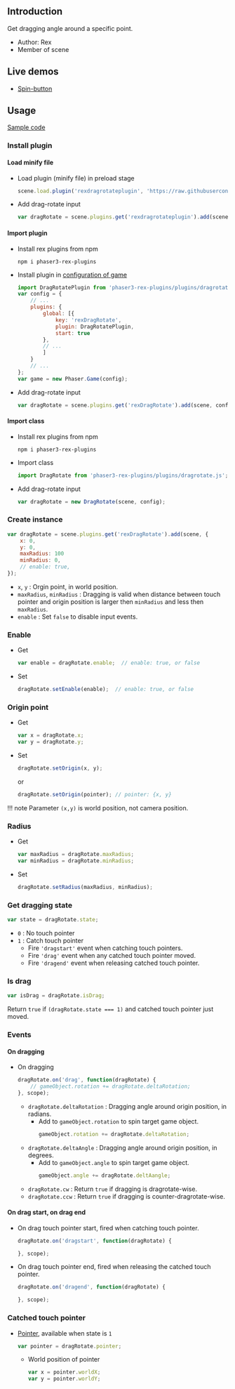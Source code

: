 ## Introduction

Get dragging angle around a specific point.

- Author: Rex
- Member of scene

## Live demos

- [Spin-button](https://codepen.io/rexrainbow/pen/NJKywR)

## Usage

[Sample code](https://github.com/rexrainbow/phaser3-rex-notes/tree/master/examples/dragrotate)

### Install plugin

#### Load minify file

- Load plugin (minify file) in preload stage
    ```javascript
    scene.load.plugin('rexdragrotateplugin', 'https://raw.githubusercontent.com/rexrainbow/phaser3-rex-notes/master/dist/rexdragrotateplugin.min.js', true);
    ```
- Add drag-rotate input
    ```javascript
    var dragRotate = scene.plugins.get('rexdragrotateplugin').add(scene, config);
    ```

#### Import plugin

- Install rex plugins from npm
    ```
    npm i phaser3-rex-plugins
    ```
- Install plugin in [configuration of game](game.md#configuration)
    ```javascript
    import DragRotatePlugin from 'phaser3-rex-plugins/plugins/dragrotate-plugin.js';
    var config = {
        // ...
        plugins: {
            global: [{
                key: 'rexDragRotate',
                plugin: DragRotatePlugin,
                start: true
            },
            // ...
            ]
        }
        // ...
    };
    var game = new Phaser.Game(config);
    ```
- Add drag-rotate input
    ```javascript
    var dragRotate = scene.plugins.get('rexDragRotate').add(scene, config);
    ```

#### Import class

- Install rex plugins from npm
    ```
    npm i phaser3-rex-plugins
    ```
- Import class
    ```javascript
    import DragRotate from 'phaser3-rex-plugins/plugins/dragrotate.js';
    ```
- Add drag-rotate input
    ```javascript
    var dragRotate = new DragRotate(scene, config);
    ```

### Create instance

```javascript
var dragRotate = scene.plugins.get('rexDragRotate').add(scene, {
    x: 0,
    y: 0,
    maxRadius: 100
    minRadius: 0,
    // enable: true,
});
```

- `x`, `y` : Orgin point, in world position.
- `maxRadius`, `minRadius` : Dragging is valid when distance between touch pointer and origin position is larger then `minRadius` and less then `maxRadius`.
- `enable` : Set `false` to disable input events.

### Enable

- Get
    ```javascript
    var enable = dragRotate.enable;  // enable: true, or false
    ```
- Set
    ```javascript
    dragRotate.setEnable(enable);  // enable: true, or false
    ```

### Origin point

- Get
    ```javascript
    var x = dragRotate.x;
    var y = dragRotate.y;
    ```
- Set
    ```javascript
    dragRotate.setOrigin(x, y);
    ```
    or
    ```javascript
    dragRotate.setOrigin(pointer); // pointer: {x, y}
    ```

!!! note
    Parameter `(x,y)` is world position, not camera position.

### Radius

- Get
    ```javascript
    var maxRadius = dragRotate.maxRadius;
    var minRadius = dragRotate.minRadius;
    ```
- Set
    ```javascript
    dragRotate.setRadius(maxRadius, minRadius);
    ```

### Get dragging state

```javascript
var state = dragRotate.state;
```

- `0` : No touch pointer
- `1` : Catch touch pointer
    - Fire `'dragstart'` event when catching touch pointers.
    - Fire `'drag'` event when any catched touch pointer moved.
    - Fire `'dragend'` event when releasing catched touch pointer.

### Is drag

```javascript
var isDrag = dragRotate.isDrag;
```

Return `true` if `(dragRotate.state === 1)` and catched touch pointer just moved.

### Events

#### On dragging

- On dragging
    ```javascript
    dragRotate.on('drag', function(dragRotate) {
        // gameObject.rotation += dragRotate.deltaRotation;
    }, scope);
    ```
    - `dragRotate.deltaRotation` : Dragging angle around origin position, in radians.
        - Add to `gameObject.rotation` to spin target game object.
            ```javascript
            gameObject.rotation += dragRotate.deltaRotation;
            ```
    - `dragRotate.deltaAngle` : Dragging angle around origin position, in degrees.
        - Add to `gameObject.angle` to spin target game object.
            ```javascript
            gameObject.angle += dragRotate.deltAangle;
            ```    
    - `dragRotate.cw` : Return `true` if dragging is dragrotate-wise.
    - `dragRotate.ccw` : Return `true` if dragging is counter-dragrotate-wise.

#### On drag start, on drag end

- On drag touch pointer start, fired when catching touch pointer.
    ```javascript
    dragRotate.on('dragstart', function(dragRotate) {

    }, scope);
    ```
- On drag touch pointer end, fired when releasing the catched touch pointer.
    ```javascript
    dragRotate.on('dragend', function(dragRotate) {

    }, scope);
    ```

### Catched touch pointer

- [Pointer](touchevents.md#properties-of-point), available when state is `1`
    ```javascript
    var pointer = dragRotate.pointer;
    ```
    - World position of pointer
        ```javascript
        var x = pointer.worldX;
        var y = pointer.worldY;
        ```